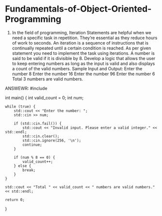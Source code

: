 # Fundamentals-of-Object-Oriented-Programming
1.	In the field of programming, Iteration Statements are helpful when we need a specific task in repetition. They’re essential as they reduce hours of work to seconds. An iteration is a sequence of instructions that is continually repeated until a certain condition is reached. As per given statement you need to implement the task using iterations. 
A number is said to be valid if it is divisible by 8. Develop a logic that allows the user to keep entering numbers as long as the input is valid and also displays a count of the valid numbers. 
Sample Input and Output:
Enter the number
8
Enter the number
16
Enter the number
96
Enter the number
6
Total 3 numbers are valid numbers.

ANSWEWR:
 #include <iostream>

int main() {
    int valid_count = 0;
    int num;

    while (true) {
        std::cout << "Enter the number: ";
        std::cin >> num;

        if (std::cin.fail()) {
            std::cout << "Invalid input. Please enter a valid integer." << std::endl;
            std::cin.clear();
            std::cin.ignore(256, '\n');
            continue;
        }

        if (num % 8 == 0) {
            valid_count++;
        } else {
            break;
        }
    }

    std::cout << "Total " << valid_count << " numbers are valid numbers." << std::endl;

    return 0;
}


